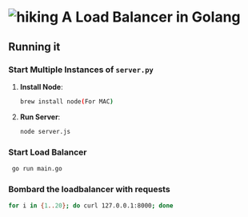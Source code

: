 # ![hiking](https://github.com/adityjoshi/GoLB/assets/111140014/e3ab8e71-6b9b-462d-8318-c9aa5288dbc4)  A Load Balancer in Golang 

## Running it

### Start Multiple Instances of `server.py`

1. **Install Node**:
   ```bash
   brew install node(For MAC)
   ```
2. **Run Server**:
   ```bash
   node server.js
    ```

### Start Load Balancer 
  ```bash
   go run main.go
   ```
### Bombard the loadbalancer with requests
   ```bash
  for i in {1..20}; do curl 127.0.0.1:8000; done
   ```
